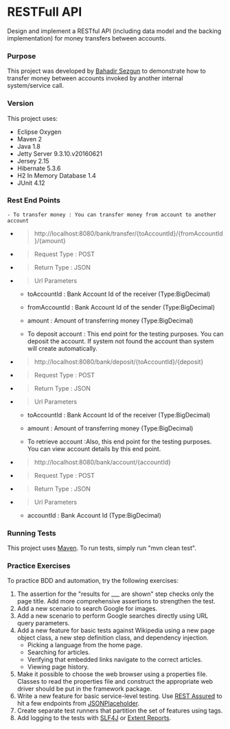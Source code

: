 # RESTFull API
Design and implement a RESTful API (including data model and the backing implementation) for money
transfers between accounts.

### Purpose
This project was developed by [Bahadir Sezgun](https://www.linkedin.com/in/bsezgun/)
to demonstrate how to transfer money between accounts invoked by another internal system/service call.

### Version
This project uses:
- Eclipse Oxygen
- Maven 2
- Java 1.8
- Jetty Server 9.3.10.v20160621
- Jersey 2.15
- Hibernate 5.3.6
- H2 In Memory Database 1.4
- JUnit 4.12
 
### Rest End Points
    - To transfer money : You can transfer money from account to another account
  - > http://localhost:8080/bank/transfer/{toAccountId}/{fromAccountId}/{amount}
  - > Request Type : POST
  - > Return Type  : JSON
  - > Url Parameters
     - toAccountId : Bank Account Id of the receiver (Type:BigDecimal)
     - fromAccountId : Bank Account Id of the sender (Type:BigDecimal)
     - amount : Amount of transferring money (Type:BigDecimal)

    - To deposit account : This end point for the testing purposes. You can deposit the account. If system not found the account than system will create automatically.  
  - > http://localhost:8080/bank/deposit/{toAccountId}/{deposit} 
  - > Request Type : POST
  - > Return Type  : JSON
  - > Url Parameters
     - toAccountId : Bank Account Id of the receiver (Type:BigDecimal) 
     - amount : Amount of transferring money (Type:BigDecimal)

    - To retrieve account :Also, this end point for the testing purposes. You can view account details by this end point. 
  - > http://localhost:8080/bank/account/{accountId} 
  - > Request Type : POST
  - > Return Type  : JSON
  - > Url Parameters
     - accountId : Bank Account Id  (Type:BigDecimal)  
    

### Running Tests
This project uses [Maven](https://maven.apache.org/).
To run tests, simply run "mvn clean test".

### Practice Exercises
To practice BDD and automation, try the following exercises:

1. The assertion for the "results for ___ are shown" step checks only the page title.
   Add more comprehensive assertions to strengthen the test.
2. Add a new scenario to search Google for images.
3. Add a new scenario to perform Google searches directly using URL query parameters.
4. Add a new feature for basic tests against Wikipedia using a new page object class,
   a new step definition class, and dependency injection.
   * Picking a language from the home page.
   * Searching for articles.
   * Verifying that embedded links navigate to the correct articles.
   * Viewing page history.
5. Make it possible to choose the web browser using a properties file.
   Classes to read the properties file and construct the appropriate web driver
   should be put in the framework package.
6. Write a new feature for basic service-level testing.
   Use [REST Assured](http://rest-assured.io/) to hit a few endpoints from
   [JSONPlaceholder](https://jsonplaceholder.typicode.com/).
7. Create separate test runners that partition the set of features using tags.
8. Add logging to the tests with [SLF4J](https://www.slf4j.org/) or
   [Extent Reports](http://extentreports.com/).
